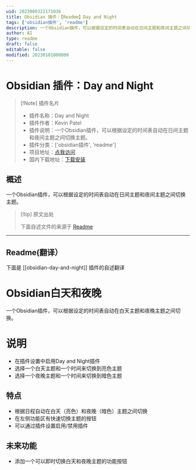 ```yaml
---
uid: 2023080322171036
title: Obsidian 插件：【Readme】Day and Night
tags: ['obsidian插件', 'readme']
description: 一个Obsidian插件，可以根据设定的时间表自动在日间主题和夜间主题之间切换主题。
author: AI
type: readme
draft: false
editable: false
modified: 20230101000000
---
```


# Obsidian 插件：Day and Night

> [!Note] 插件名片
> - 插件名称：Day and Night
> - 插件作者：Kevin Patel
> - 插件说明：一个Obsidian插件，可以根据设定的时间表自动在日间主题和夜间主题之间切换主题。
> - 插件分类：['obsidian插件', 'readme']
> - 项目地址：[点我访问](https://github.com/CyberT17/obsidian-day-and-night)
> - 国内下载地址：[下载安装](https://pkmer.cn/products/plugin/pluginMarket/?obsidian-day-and-night)

## 概述

一个Obsidian插件，可以根据设定的时间表自动在日间主题和夜间主题之间切换主题。



> [!tip] 原文出处
> 
>下面自述文件的来源于 [Readme](https://ghproxy.net/https://raw.githubusercontent.com/CyberT17/obsidian-day-and-night/master/README.md)
> 

---

## Readme(翻译）

下面是 [[obsidian-day-and-night]] 插件的自述翻译


# Obsidian白天和夜晚

一个Obsidian插件，可以根据设定的时间表自动在白天主题和夜晚主题之间切换。

# 说明

- 在插件设置中启用Day and Night插件
- 选择一个白天主题和一个时间来切换到亮色主题
- 选择一个夜晚主题和一个时间来切换到暗色主题

## 特点

- 根据日程自动在白天（亮色）和夜晚（暗色）主题之间切换
- 在左侧功能区有快速切换主题的按钮
- 可以通过插件设置启用/禁用插件

## 未来功能

-   添加一个可以即时切换白天和夜晚主题的功能按钮



